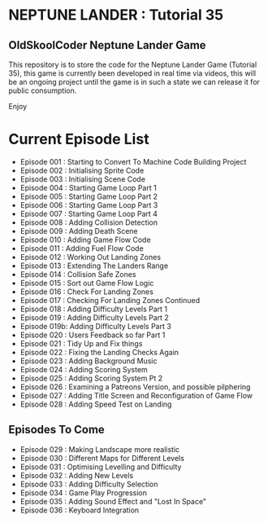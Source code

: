 # NEPTUNE LANDER : Tutorial 35

## OldSkoolCoder Neptune Lander Game

This repository is to store the code for the Neptune Lander Game (Tutorial 35), this game is currently been developed in real time via videos, this will be an ongoing project until the game is in such a state we can release it for public consumption.

Enjoy

# Current Episode List

* Episode 001 : Starting to Convert To Machine Code Building Project
* Episode 002 : Initialising Sprite Code
* Episode 003 : Initialising Scene Code
* Episode 004 : Starting Game Loop Part 1
* Episode 005 : Starting Game Loop Part 2
* Episode 006 : Starting Game Loop Part 3
* Episode 007 : Starting Game Loop Part 4
* Episode 008 : Adding Collision Detection
* Episode 009 : Adding Death Scene
* Episode 010 : Adding Game Flow Code
* Episode 011 : Adding Fuel Flow Code
* Episode 012 : Working Out Landing Zones
* Episode 013 : Extending The Landers Range
* Episode 014 : Collision Safe Zones
* Episode 015 : Sort out Game Flow Logic
* Episode 016 : Check For Landing Zones
* Episode 017 : Checking For Landing Zones Continued
* Episode 018 : Adding Difficulty Levels Part 1
* Episode 019 : Adding Difficulty Levels Part 2
* Episode 019b: Adding Difficulty Levels Part 3
* Episode 020 : Users Feedback so far Part 1
* Episode 021 : Tidy Up and Fix things   
* Episode 022 : Fixing the Landing Checks Again
* Episode 023 : Adding Background Music
* Episode 024 : Adding Scoring System
* Episode 025 : Adding Scoring System Pt 2
* Episode 026 : Examining a Patreons Version, and possible pilphering
* Episode 027 : Adding Title Screen and Reconfiguration of Game Flow
* Episode 028 : Adding Speed Test on Landing

## Episodes To Come
* Episode 029 : Making Landscape more realistic
* Episode 030 : Different Maps for Different Levels
* Episode 031 : Optimising Levelling and Difficulty
* Episode 032 : Adding New Levels
* Episode 033 : Adding Difficulty Selection
* Episode 034 : Game Play Progression
* Episode 035 : Adding Sound Effect and "Lost In Space"
* Episode 036 : Keyboard Integration
